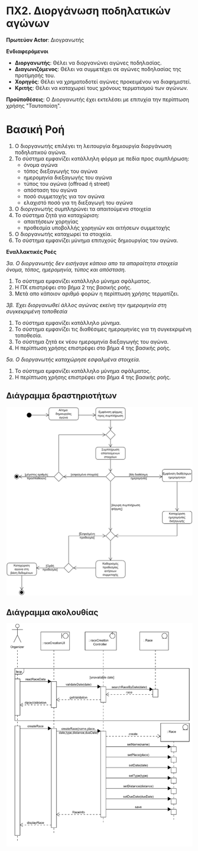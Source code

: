# ΠΧ2. Διοργάνωση ποδηλατικών αγώνων
**Πρωτεύον Actor**: Διογρανωτής

**Ενδιαφερόμενοι**  
*   **Διοργανωτής**: Θέλει να διοργανώνει αγώνες ποδηλασίας.
*   **Διαγωνιζόμενος**: Θέλει να συμμετέχει σε αγώνες ποδηλασίας της προτίμησής του.
*   **Χορηγός**: Θέλει να χρηματοδοτεί αγώνες προκειμένου να διαφημιστεί.
*   **Κριτής**: Θέλει να καταχωρεί τους χρόνους τερματισμού των αγώνων.

**Προϋποθέσεις**: Ο Διοργανωτής έχει εκτελέσει με επιτυχία την περίπτωση χρήσης "Ταυτοποίση".

# Βασική Ροή
1. Ο διοργανωτής επιλέγει τη λειτουργία δημιουργία διοργάνωση ποδηλατικού αγώνα.
2. Το σύστημα εμφανίζει κατάλληλη φόρμα με πεδία προς συμπλήρωση:
    * όνομα αγώνα
    * τόπος διεξαγωγής του αγώνα
    * ημερομηνία διεξαγωγής του αγώνα
    * τύπος του αγώνα (offroad ή street)
    * απόσταση του αγώνα
    * ποσό συμμετοχής για τον αγώνα
    * ελαχιστό ποσό για τη διεξαγωγή του αγώνα
3. Ο διοργανωτής συμπληρώνει τα απαιτούμενα στοιχεία
4. Το σύστημα ζητά για καταχώριση:
   * απαιτήσεων χορηγίας
   * προθεσμία υποβολλής χορηγιών και αιτήσεων συμμετοχής
5. Ο διοργανωτής καταχωρεί τα στοιχεία.
6. Το σύστημα εμφανίζει μύνημα επιτυχούς δημιουργίας του αγώνα.
   
**Εναλλακτικές Ροές**

*3α. Ο διοργανωτής δεν εισήγαγε κάποιο απο τα απαραίτητα στοιχεία όνομα, τόπος, ημερομηνία, τύπος και απόσταση.*
1. Το σύστημα εμφανίζει κατάλληλο μύνημα σφάλματος.
2. Η ΠΧ επιστρέφει στο βήμα 2 της βασικής ροής.
3. Μετά απο κάποιον αριθμό φορών η περίπτωση χρήσης τερματίζει.
   
*3β. Έχει διοργανωθεί άλλος αγώνας εκείνη την ημερομηνία στη συγκεκριμένη τοποθεσία*
1. Το σύστημα εμφανίζει κατάλληλο μύνημα.
2. Το σύστημα εμφανίζει τις διαθέσιμες ημερομηνίες για τη συγκεκριμένη τοποθεσία.
3. Το σύστημα ζητά εκ νέου ημερομηνία διεξαγωγής του αγώνα.
4. Η περίπτωση χρήσης επιστρέφει στο βήμα 4 της βασικής ροής.

*5α. Ο διοργανωτής καταχώρησε εσφαλμένα στοιχεία.*
1. Το σύστημα εμφανίζει κατάλληλο μύνημα σφάλματος.
2. Η περίπτωση χρήσης επιστρέφει στο βήμα 4 της βασικής ροής.

## Διάγραµµα δραστηριοτήτων
![Διάγραµµα δραστηριοτήτων](uml/requirements/activity-bike-race-organization.png)

## Διάγραµµα ακολουθίας
![Διάγραµµα ακολουθίας](uml/requirements/sequence-bike-race-organization.png)